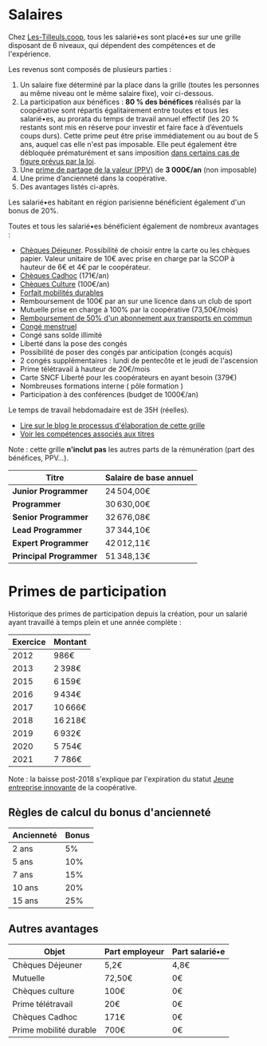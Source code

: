 # Salaires

Chez [Les-Tilleuls.coop](https://les-tilleuls.coop), tous les salarié•es sont placé•es sur une grille disposant de 6 niveaux, qui dépendent des compétences et de l'expérience.

Les revenus sont composés de plusieurs parties :

1. Un salaire fixe déterminé par la place dans la grille (toutes les personnes au même niveau ont le même salaire fixe), voir ci-dessous.
2. La participation aux bénéfices : **80 % des bénéfices** réalisés par la coopérative sont répartis égalitairement entre toutes et tous les salarié•es, au prorata du temps de travail annuel effectif (les 20 % restants sont mis en réserve pour investir et faire face à d’éventuels coups durs). Cette prime peut être prise immédiatement ou au bout de 5 ans, auquel cas elle n'est pas imposable. Elle peut également être débloquée prématurément et sans imposition [dans certains cas de figure prévus par la loi](https://www.service-public.fr/particuliers/vosdroits/F31622).
3. Une [prime de partage de la valeur (PPV)](https://www.service-public.fr/particuliers/vosdroits/F35235) de **3 000€/an** (non imposable)
4. Une prime d’ancienneté dans la coopérative.
5. Des avantages listés ci-après.

Les salarié•es habitant en région parisienne bénéficient également d'un bonus de 20%.

Toutes et tous les salarié•es bénéficient également de nombreux avantages :

* [Chèques Déjeuner](https://up.coop/updejeuner/utilisateurs). Possibilité de choisir entre la carte ou les chèques papier. Valeur unitaire de 10€ avec prise en charge par la SCOP à hauteur de 6€ et 4€ par le coopérateur.
* [Chèques Cadhoc](https://boutiques.cheque-cadhoc.fr/) (171€/an)
* [Chèques Culture](https://up.coop/cheque-culture/utiliser-cheque-culture/) (100€/an)
* [Forfait mobilités durables](https://www.ecologie.gouv.fr/faq-forfait-mobilites-durables-fmd)
* Remboursement de 100€ par an sur une licence dans un club de sport
* Mutuelle prise en charge à 100% par la coopérative (73,50€/mois)
* [Remboursement de 50% d'un abonnement aux transports en commun](https://www.service-public.fr/particuliers/vosdroits/F19846)
* [Congé menstruel](https://les-tilleuls.coop/blog/conge-menstruel)
* Congé sans solde illimité
* Liberté dans la pose des congés 
* Possibilité de poser des congés par anticipation (congés acquis) 
* 2 congés supplémentaires : lundi de pentecôte et le jeudi de l'ascension
* Prime télétravail à hauteur de 20€/mois
* Carte SNCF Liberté pour les coopérateurs en ayant besoin (379€)
* Nombreuses formations interne ( pôle formation ) 
* Participation à des conférences (budget de 1000€/an)

Le temps de travail hebdomadaire est de 35H (réelles).

* [Lire sur le blog le processus d'élaboration de cette grille](https://les-tilleuls.coop/blog/grille-salariale-a-vote)
* [Voir les compétences associés aux titres](../titles/README.md)

Note : cette grille **n'inclut pas** les autres parts de la rémunération (part des bénéfices, PPV...).

| **Titre**                | **Salaire de base annuel** |
|--------------------------|----------------------------|
| **Junior Programmer**    | 24 504,00€                 |
| **Programmer**           | 30 630,00€                 |
| **Senior Programmer**    | 32 676,08€                 |
| **Lead Programmer**      | 37 344,10€                 |
| **Expert Programmer**    | 42 012,11€                 |
| **Principal Programmer** | 51 348,13€                 |

# Primes de participation

Historique des primes de participation depuis la création, pour un salarié ayant travaillé à temps plein et une année complète :

| **Exercice** | **Montant** |
|--------------|-------------|
| 2012         | 986€        |
| 2013         | 2 398€      |
| 2015         | 6 159€      |
| 2016         | 9 434€      |
| 2017         | 10 666€     |
| 2018         | 16 218€     |
| 2019         | 6 932€      |
| 2020         | 5 754€      |
| 2021         | 7 786€      |

Note : la baisse post-2018 s'explique par l'expiration du statut [Jeune entreprise innovante](https://entreprendre.service-public.fr/vosdroits/F31188) de la coopérative.

## Règles de calcul du bonus d'ancienneté

| **Ancienneté** | **Bonus** |
|----------------|-----------|
| 2 ans          | 5%        |
| 5 ans          | 10%       |
| 7 ans          | 15%       |
| 10 ans         | 20%       |
| 15 ans         | 25%       |

## Autres avantages

| **Objet**              | **Part employeur** | **Part salarié•e** |
|------------------------|--------------------|--------------------|
| Chèques Déjeuner       | 5,2€               | 4,8€               |
| Mutuelle               | 72,50€             | 0€                 | 
| Chèques culture        | 100€               | 0€                 |
| Prime télétravail      | 20€                | 0€                 |
| Chèques Cadhoc         | 171€               | 0€                 |
| Prime mobilité durable | 700€               | 0€                 |
